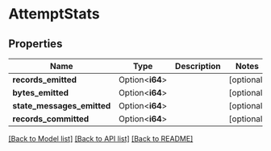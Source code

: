 # AttemptStats

## Properties

Name | Type | Description | Notes
------------ | ------------- | ------------- | -------------
**records_emitted** | Option<**i64**> |  | [optional]
**bytes_emitted** | Option<**i64**> |  | [optional]
**state_messages_emitted** | Option<**i64**> |  | [optional]
**records_committed** | Option<**i64**> |  | [optional]

[[Back to Model list]](../README.md#documentation-for-models) [[Back to API list]](../README.md#documentation-for-api-endpoints) [[Back to README]](../README.md)


